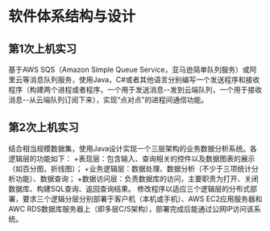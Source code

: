 # 软件体系结构与设计
## 第1次上机实习
基于AWS SQS（Amazon Simple Queue Service，亚马逊简单队列服务）或阿里云等消息队列服务，使用Java，C#或者其他语言分别编写一个发送程序和接收程序（构建两个进程或者程序，一个用于发送消息--发到云端队列，一个用于接收消息--从云端队列订阅下来），实现“点对点”的进程间通信功能。
## 第2次上机实习
结合相当规模数据集，使用Java设计实现一个三层架构的业务数据分析系统。各逻辑层的功能如下：
+表现层：包含输入、查询相关的控件以及数据图表的展示（如百分图，折线图）；
+业务逻辑层：数据处理、数据分析（不少于三项统计分析功能）、数据查询；
+数据访问层：负责数据库的访问，主要职责为打开、关闭数据库、构建SQL查询、返回查询结果。
修改程序以适应三个逻辑层的分布式部署，要求三个逻辑分层分别部署于客户机（本机或手机）、AWS EC2应用服务器和AWC RDS数据库服务器上（即多层C/S架构），部署完成后能通过公网IP访问该系统。



